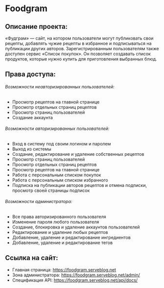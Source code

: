 # Foodgram

## Описание проекта:

«Фудграм» — сайт, на котором пользователи могут публиковать свои рецепты, добавлять чужие рецепты в избранное и подписываться на публикации других авторов. Зарегистрированным пользователям также доступен сервис «Список покупок». Он позволяет создавать список продуктов, которые нужно купить для приготовления выбранных блюд.

## Права доступа:

###### Возможности неавторизированных пользователей:

- Просмотр рецептов на главной странице
- Просмотр отдельных страниц рецептов
- Просмотр страниц пользователей
- Создание аккаунта

###### Возможности авторизированных пользователей:

- Вход в систему под своим логином и паролем
- Выход из системы
- Создание, редактирование и удаление собственных рецептов
- Просмотр страниц пользователей
- Просмотр отдельных страниц рецептов
- Просмотр рецептов на главной странице
- Работа с персональным списком покупок
- Работа с персональным списком избранного
- Подписка на публикации авторов рецептов и отмена подписки, просмотр своей страницы подписок

###### Возможности администратора:

- Все права авторизированного пользователя
- Изменение пароля любого пользователя
- Создание, блокировка и удаление аккаунтов пользователей
- Редактирование и удаление любых рецептов
- Добавление, удаление и редактирование ингредиентов
- Добавление, удаление и редактирование тегов

## Ссылка на сайт:

- Главная страница: https://foodgram.serveblog.net
- Зона администратора: https://foodgram.serveblog.net/admin/
- Спецификация API: https://foodgram.serveblog.net/api/docs/